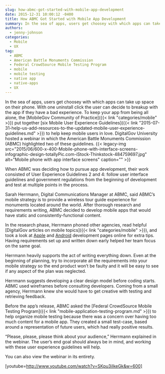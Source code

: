 ```yaml
---
slug: how-abmc-got-started-with-mobile-app-development
date: 2015-12-31 10:00:12 -0400
title: How ABMC Got Started with Mobile App Development
summary: In the sea of apps, users get choosey with which apps can take up space on their phone. With one uninstall click the user can decide to breakup with the app if they have a bad experience. To keep your app from being all alone, the MobileGov Community of Practice put together six Mobile User
authors:
  - jenny-johnson
categories:
  - Mobile
  - UX
tag:
  - ABMC
  - American Battle Monuments Commission
  - Federal CrowdSource Mobile Testing Program
  - mobile
  - mobile testing
  - native app
  - native-apps
  - UX
---
```


In the sea of apps, users get choosey with which apps can take up space on their phone. With one uninstall click the user can decide to breakup with the app if they have a bad experience. To keep your app from being all alone, the [MobileGov Community of Practice]({{< link "categories/mobile" >}}) put together [six Mobile User Experience Guidelines]({{< link "2015-07-31-help-us-add-resources-to-the-updated-mobile-user-experience-guidelines.md" >}}) to help keep mobile users in love. DigitalGov University hosted a webinar in which the American Battle Monuments Commission (ABMC) highlighted two of these guidelines. {{< legacy-img src="2015/06/600-x-400-Mobile-phone-with-interface-screens-infographic-design-totallyPic.com-iStock-Thinkstock-484759697.jpg" alt="Mobile phone with app interface screens" caption="" >}} 

When ABMC was deciding how to pursue app development, their work consisted of User Experience Guidelines 2 and 4: follow user interface guidelines and government regulations from the beginning of development and test at multiple points in the process.

Sarah Herrmann, Digital Communications Manager at ABMC, said ABMC’s mobile strategy is to provide a wireless tour guide experience for monuments located around the world. After thorough research and requirements writing, ABMC decided to develop mobile apps that would have static and consistently-functional content.

In the research phase, Herrmann phoned other agencies, read helpful [DigitalGov articles on mobile topics]({{< link "categories/mobile" >}}), and took a look at [Apple](https://developer.apple.com/) and [Android](http://developer.android.com/) development pages online for extra tips. Having requirements set up and written down early helped her team focus on the same goal.

Herrmann heavily supports the act of writing everything down. Even at the beginning of planning, try to incorporate all the requirements into your mobile strategy so the end product won’t be faulty and it will be easy to see if any aspect of the plan was neglected.

Herrmann suggests developing a clear design model before coding starts. ABMC used wireframes before consulting developers. Coming from a small agency, Herrmann knew she would have to get creative with testing and retrieving feedback.

Before the app’s release, ABMC asked the [Federal CrowdSource Mobile Testing Program]({{< link "mobile-application-testing-program.md" >}}) to help organize mobile testing because there was a concern over having too much content for a mobile app. They created a small test-case, based around a representation of future users, which had really positive results.

“Please, please, please think about your audience,” Herrmann explained in the webinar. The user&#8217;s end goal should always be in mind, and working with these user experience guidelines will help.

You can also view the webinar in its entirety.

[youtube=http://www.youtube.com/watch?v=SKpu3iIkeGk&w=600]